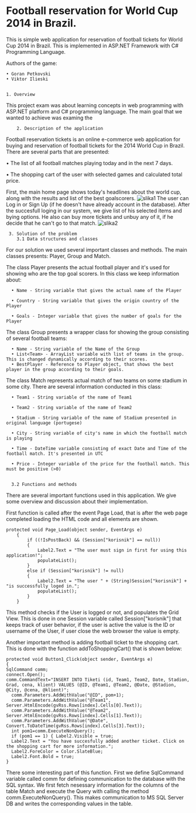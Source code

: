 Football reservation for World Cup 2014 in Brazil.
===================

This is simple web application for reservation of football tickets for World Cup 2014 in Brazil. This is implemented in ASP.NET Framework with C# Programming Language.

Authors of the game:

    • Goran Petkovski
    • Viktor Ilieski


    1. Overview

This project exam was about learning concepts in web programming with ASP.NET platform and C# programming language. The main goal that we wanted to achieve was examing the 


        2. Description of the application

Football reservation tickets is an online e-commerce web application for buying and reservation of football tickets for the 2014 World Cup in Brazil. There are several parts that are presented:

• The list of all football matches playing today and in the next 7 days.

• The shopping cart of the user with selected games and calculated total price.

First, the main home page shows today's headlines about the world cup, along with the results and list of the best goalscorers.
![slika1](https://cloud.githubusercontent.com/assets/6113453/6195802/dc022b6c-b3d1-11e4-87b4-064b6f1821a8.png)
The user can Log in or Sign Up (if he doesn't have already account in the database). After the succesfull loging in our system, we give list of his selected items and bying options. He also can buy more tickets and unbuy any of it, if he decide that he can't go to that match.
![slika2](https://cloud.githubusercontent.com/assets/6113453/6195806/e8e23f8e-b3d1-11e4-83ff-1a124130f103.png)


     3. Solution of the problem
        3.1 Data structures and classes

For our solution we used several important classes and methods. The main classes presents: Player, Group and Match.

The class Player presents the actual football player and it's used for showing who are the top goal scorers. In this class we keep information about:

      • Name - String variable that gives the actual name of the Player
      
      • Country - String variable that gives the origin country of the Player
      
      • Goals - Integer variable that gives the number of goals for the Player

The class Group presents a wrapper class for showing the group consisting of several football teams:

      • Name - String variable of the Name of the Group 
      • List<Team> - ArrayList variable with list of teams in the group. This is changed dynamically according to their scores.
      • BestPlayer - Reference to Player object, that shows the best player in the group according to their goals.

The class Match represents actual match of two teams on some stadium in some city. There are several information conducted in this class:

      • Team1 - String variable of the name of Team1
      
      • Team2 - String variable of the name of Team2
      
      • Stadium - String variable of the name of Stadium presented in original language (portugese)
      
      • City - String variable of city's name in which the football match is playing
      
      • Time - DateTime variable consisting of exact Date and Time of the football match. It's presented in UTC
      
      • Price - Integer variable of the price for the football match. This must be positive (>0)


      3.2 Functions and methods

There are several important functions used in this application. We give some overview and discussion about their implementation.

First function is called after the event Page Load, that is after the web page completed loading the HTML code and all elements are shown. 

    protected void Page_Load(object sender, EventArgs e)
        {
            if ((!IsPostBack) && (Session["korisnik"] == null))
            {
                Label2.Text = "The user must sign in first for using this application!";
                populateList();
            }
            else if (Session["korisnik"] != null)
            {
                Label2.Text = "The user " + (String)Session["korisnik"] + "is successfully loged in.";
                populateList();
            }
        }

This method checks if the User is logged or not, and populates the Grid View. This is done in one Session variable called Session["korisnik"] that keeps track of user behavior, if the user is active the value is the ID or username of the User, if user close the web browser the value is empty.

Another important method is adding football ticket to the shopping cart. This is done with the function addToShoppingCart() that is shown below:

    protected void Button1_Click(object sender, EventArgs e)
    {
    SqlCommand comm;
    connect.Open();
    comm.CommandText="INSERT INTO Tiketi (id, Team1, Team2, Date, Stadion, Grad, cena, klient) VALUES (@ID, @Team1, @Team2, @Date, @Stadion, @City, @cena, @klient)";
      comm.Parameters.AddWithValue("@ID", pom+1); 
      comm.Parameters.AddWithValue("@Team1", Server.HtmlEncode(gvRss.Rows[index].Cells[0].Text));
      comm.Parameters.AddWithValue("@Team2", Server.HtmlEncode(gvRss.Rows[index].Cells[1].Text));
      comm.Parameters.AddWithValue("@Date", Convert.ToDateTime(gvRss.Rows[index].Cells[3].Text));
      int pom1=comm.ExecuteNonQuery();
      if (pom1 == 1) { Label2.Visible = true;
      Label2.Text = "You have succesfully added another ticket. Click on the shopping cart for more information.";
      Label2.ForeColor = Color.SlateBlue;
      Label2.Font.Bold = true;
    }

There some interesting part of this function. First we define SqlCommand variable called comm for defining communication to the database with the SQL syntax. We first fetch nesessary information for the columns of the table Match and execute the Query with calling the method comm.ExecuteNonQuery(). This makes communication to MS SQL Server DB and writes the corresponding values in the table.
